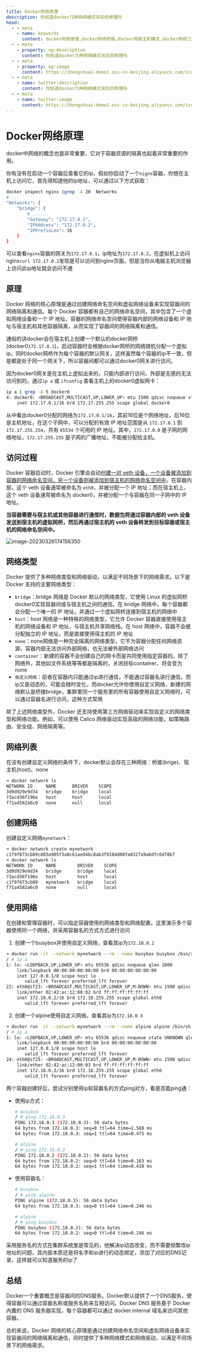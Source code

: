 ```yaml
---
title: Docker网络原理
description: 你知道docker几种网络模式背后的原理吗
head:
  - - meta
    - name: keywords
      content: docker网络原理,docker网络桥接,docker网络主机模式,docker网络三种模式
  - - meta
    - property: og:description
      content: 你知道docker几种网络模式背后的原理吗
  - - meta
    - property: og:image
      content: https://ihengshuai-demo1.oss-cn-beijing.aliyuncs.com/icon-docker.png
  - - meta
    - name: twitter:description
      content: 你知道docker几种网络模式背后的原理吗
  - - meta
    - name: twitter:image
      content: https://ihengshuai-demo1.oss-cn-beijing.aliyuncs.com/icon-docker.png
---
```


# Docker网络原理
docker中网络的概念也是非常重要，它对于容器资源的隔离也起着非常重要的作用。

你有没有在启动一个容器后查看它的ip，假如你启动了一个`nignx`容器，你想在主机上访问它，首先得知道他的ip地址，可以通过以下方式获取：
```sh
docker inspect nginx |grep -A 20  Networks
# ...
"Networks": {
    "bridge": {
        # .....
        "Gateway": "172.17.0.1",
        "IPAddress": "172.17.0.2",
        "IPPrefixLen": 16
    }
}
```
可以查看`nginx`容器的网关为`172.17.0.1`，ip地址为`172.17.0.2`，在虚拟机上访问nginx`curl 172.17.0.2`发现是可以访问到nginx页面，但是当你从电脑主机浏览器上访问此ip地址就会访问不通

## 原理
Docker 网络的核心原理是通过创建网络命名空间和虚拟网络设备来实现容器间的网络隔离和通信。每个 Docker 容器都有自己的网络命名空间，其中包含了一个虚拟网络设备和一个 IP 地址。容器的网络命名空间使得容器内部的网络设备和 IP 地址与宿主机和其他容器隔离，从而实现了容器间的网络隔离和通信。

通俗的讲docker会在宿主机上创建一个默认的docker网桥(docker0`172.17.0.1`)，启动容器时会根据docker网桥的网络随机分配一个虚拟ip，同时docker网桥作为每个容器的默认网关，这样虽然每个容器的ip不一致，但是都是处于同一个网关下，所以容器间都可以通过docker0网关进行访问。

因为docker0网关是在主机上虚拟出来的，只能内部进行访问，外部是无感的无法访问到的。通过`ip a` 或 `ifconfig` 查看主机上的docker0虚拟网卡：
```sh
ip a | grep -A 5 docker0
4: docker0: <BROADCAST,MULTICAST,UP,LOWER_UP> mtu 1500 qdisc noqueue state UP group default
    inet 172.17.0.1/16 brd 172.17.255.255 scope global docker0
```
从中看出docker0分配的网络为`172.17.0.1/16`，其前16位是个网络地址，后16位是主机地址，在这个子网中，可以分配的有效 IP 地址范围是从 `172.17.0.1` 到 `172.17.255.254`，共有 `65534` 个可用的 IP 地址。其中，`172.17.0.0` 是子网的网络地址，`172.17.255.255` 是子网的广播地址，不能被分配给主机。

## 访问过程
Docker 容器启动时，Docker 引擎会自动<u>创建一对 veth 设备，一个设备被添加到容器的网络命名空间，另一个设备则被添加到宿主机的网络命名空间中</u>。在容器内部，这个 veth 设备通常被命名为 `eth0`，并被分配一个 IP 地址；而在宿主机上，这个 veth 设备通常被命名为 docker0，并被分配一个与容器在同一子网中的 IP 地址。

**当容器需要与宿主机或其他容器进行通信时，数据包将通过容器内部的 veth 设备发送到宿主机的虚拟网桥，然后再通过宿主机的 veth 设备转发到目标容器或宿主机的网络命名空间中。**

![image-20230326174156350](https://ihengshuai-demo1.oss-cn-beijing.aliyuncs.com/image-20230326174156350.png)

## 网络类型
Docker 提供了多种网络类型和网络驱动，以满足不同场景下的网络需求。以下是 Docker 支持的主要网络类型：

- `bridge`：bridge 网络是 Docker 默认的网络类型，它使用 Linux 的虚拟网桥docker0实现容器间或与宿主机之间的通信。在 bridge 网络中，每个容器都会分配一个唯一的 IP 地址，并通过一个虚拟网桥连接到宿主机的网络中
- `host`：host 网络是一种特殊的网络类型，它允许 Docker 容器直接使用宿主机的网络设备和 IP 地址，与宿主机共享网络栈。在 host 网络中，容器不会被分配独立的 IP 地址，而是直接使用宿主机的 IP 地址
- `none`：none网络是一种完全隔离的网络类型，它不为容器分配任何网络资源，容器内部无法访问外部网络，也无法被外部网络访问
- `container`：新建的容器不会创建自己的网卡而是共同使用指定容器的，除了网络外，其他如文件系统等等都是隔离的，关闭目标container，将会变为none
- `自定义网络`：前者在容器内只能通过ip进行通信，不能通过容器名进行通信，而ip又是动态的，可能会随时变化，而docker允许你使用自定义网络，新建的网络默认是桥接bridge，集群里同一个服务里的所有容器使用自定义网络时，可以通过容器名进行访问，这种方式常用

除了上述网络类型外，Docker 还支持使用第三方网络驱动来实现自定义的网络类型和网络功能。例如，可以使用 Calico 网络驱动实现高级的网络功能，如策略路由、安全组、网络隔离等。

## 网络列表
在没有创建自定义网络的条件下，docker默认会存在三种网络：桥接(brige)、宿主机(host)、none
```sh
➜ docker network ls
NETWORK ID     NAME      DRIVER    SCOPE
3d9d929e9d34   bridge    bridge    local
73acd36f196e   host      host      local
f71a4582a6c0   none      null      local
```

## 创建网络
创建自定义网络`mynetwork`：
```sh
➜ docker network create mynetwork
c1f9f873cb89c803a905f3a8c61aed4bc8ab3f9184d00fa0327a9a6dfc6d70b7
➜ docker network ls
NETWORK ID     NAME        DRIVER    SCOPE
3d9d929e9d34   bridge      bridge    local
73acd36f196e   host        host      local
c1f9f873cb89   mynetwork   bridge    local
f71a4582a6c0   none        null      local
```

## 使用网络
在创建和管理容器时，可以指定容器使用的网络类型和网络配置，这里演示多个容器使用同一个网络，并采用容器名的方式方式进行访问
1. 创建一个busybox并使用自定义网络，查看其ip为`172.18.0.2`
```sh
➜ docker run -it --network mynetwork --rm --name busybox busybox /bin/sh
/ # ip a
1: lo: <LOOPBACK,UP,LOWER_UP> mtu 65536 qdisc noqueue qlen 1000
    link/loopback 00:00:00:00:00:00 brd 00:00:00:00:00:00
    inet 127.0.0.1/8 scope host lo
       valid_lft forever preferred_lft forever
22: eth0@if23: <BROADCAST,MULTICAST,UP,LOWER_UP,M-DOWN> mtu 1500 qdisc noqueue
    link/ether 02:42:ac:12:00:02 brd ff:ff:ff:ff:ff:ff
    inet 172.18.0.2/16 brd 172.18.255.255 scope global eth0
       valid_lft forever preferred_lft forever
```
2. 创建一个alpine使用自定义网络，查看其ip为`172.18.0.3`
```sh
➜ docker run -it --network mynetwork --rm --name alpine alpine /bin/sh
/ # ip a
1: lo: <LOOPBACK,UP,LOWER_UP> mtu 65536 qdisc noqueue state UNKNOWN qlen 1000
    link/loopback 00:00:00:00:00:00 brd 00:00:00:00:00:00
    inet 127.0.0.1/8 scope host lo
       valid_lft forever preferred_lft forever
24: eth0@if25: <BROADCAST,MULTICAST,UP,LOWER_UP,M-DOWN> mtu 1500 qdisc noqueue state UP
    link/ether 02:42:ac:12:00:03 brd ff:ff:ff:ff:ff:ff
    inet 172.18.0.3/16 brd 172.18.255.255 scope global eth0
       valid_lft forever preferred_lft forever
```

两个容器创建好后，尝试分别使用ip和容器名的方式ping对方，看是否能ping通：

- 使用ip方式：
  ```sh
  # busybox
  / # ping 172.18.0.3
  PING 172.18.0.3 (172.18.0.3): 56 data bytes
  64 bytes from 172.18.0.3: seq=0 ttl=64 time=1.588 ms
  64 bytes from 172.18.0.3: seq=1 ttl=64 time=0.475 ms
  
  # alpine
  / # ping 172.18.0.2
  PING 172.18.0.2 (172.18.0.2): 56 data bytes
  64 bytes from 172.18.0.2: seq=0 ttl=64 time=0.163 ms
  64 bytes from 172.18.0.2: seq=1 ttl=64 time=0.410 ms
  ```
- 使用容器名：
  ```sh
  # busybox 
  / # ping alpine
  PING alpine (172.18.0.3): 56 data bytes
  64 bytes from 172.18.0.3: seq=0 ttl=64 time=0.246 ms

  # alpine 
  / # ping busybox
  PING busybox (172.18.0.2): 56 data bytes
  64 bytes from 172.18.0.2: seq=0 ttl=64 time=0.246 ms
  ```

采用服务名的方式在集群系统里是常见的，他解决ip动态改变，而不需要频繁改ip地址的问题，其内部本质还是将名字和ip进行的动态绑定，添加了对应的DNS记录，这样就可以知道服务的ip了

## 总结
Docker一个重要概念是容器间的DNS服务。Docker默认提供了一个DNS服务，使得容器可以通过容器名称或服务名称来互相访问。Docker DNS 服务基于 Docker 内置的 DNS 服务器实现，每个容器都可以通过 docker.internal 域名来访问其他容器。

总的来说，Docker 网络的核心原理是通过创建网络命名空间和虚拟网络设备来实现容器间的网络隔离和通信，同时提供了多种网络模式和网络驱动，以满足不同场景下的网络需求。


<Reward />
<Gitalk />
